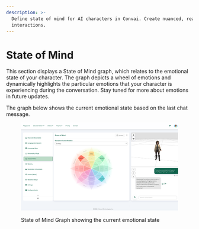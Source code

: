 ```yaml
---
description: >-
  Define state of mind for AI characters in Convai. Create nuanced, realistic
  interactions.
---
```


# State of Mind

This section displays a State of Mind graph, which relates to the emotional state of your character. The graph depicts a wheel of emotions and dynamically highlights the particular emotions that your character is experiencing during the conversation. Stay tuned for more about emotions in future updates.

The graph below shows the current emotional state based on the last chat message.

<figure><img src="../../.gitbook/assets/state-of-mind.png" alt=""><figcaption><p>State of Mind Graph showing the current emotional state</p></figcaption></figure>
